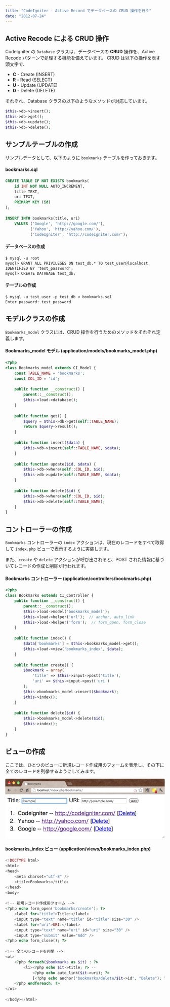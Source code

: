 ```yaml
---
title: "CodeIgniter - Active Record でデータベースの CRUD 操作を行う"
date: "2012-07-24"
---
```


Active Recode による CRUD 操作
----

CodeIgniter の `Database` クラスは、データベースの **CRUD** 操作を、Active Recode パターンで処理する機能を備えています。
CRUD は以下の操作を表す頭文字で、

- **C** - Create (INSERT)
- **R** - Read (SELECT)
- **U** - Update (UPDATE)
- **D** - Delete (DELETE)

それぞれ、Database クラスの以下のようなメソッドが対応しています。

~~~ php
$this->db->insert();
$this->db->get();
$this->db->update();
$this->db->delete();
~~~


サンプルテーブルの作成
----

サンプルデータとして、以下のように `bookmarks` テーブルを作っておきます。

#### bookmarks.sql

~~~ sql
CREATE TABLE IF NOT EXISTS bookmarks(
    id INT NOT NULL AUTO_INCREMENT,
    title TEXT,
    uri TEXT,
    PRIMARY KEY (id)
);

INSERT INTO bookmarks(title, uri)
    VALUES ('Google', 'http://google.com/'),
           ('Yahoo', 'http://yahoo.com/'),
           ('CodeIgniter', 'http://codeigniter.com/');
~~~

#### データベースの作成

~~~
$ mysql -u root
mysql> GRANT ALL PRIVILEGES ON test_db.* TO test_user@localhost IDENTIFIED BY 'test_password';
mysql> CREATE DATABASE test_db;
~~~

#### テーブルの作成

~~~
$ mysql -u test_user -p test_db < bookmarks.sql
Enter password: test_password
~~~


モデルクラスの作成
----

`Bookmarks_model` クラスには、CRUD 操作を行うためのメソッドをそれぞれ定義します。

#### Bookmarks_model モデル (application/models/bookmarks_model.php)

~~~ php
<?php
class Bookmarks_model extends CI_Model {
    const TABLE_NAME = 'bookmarks';
    const COL_ID = 'id';

    public function __construct() {
        parent::__construct();
        $this->load->database();
    }

    public function get() {
        $query = $this->db->get(self::TABLE_NAME);
        return $query->result();
    }

    public function insert($data) {
        $this->db->insert(self::TABLE_NAME, $data);
    }

    public function update($id, $data) {
        $this->db->where(self::COL_ID, $id);
        $this->db->update(self::TABLE_NAME, $data);
    }

    public function delete($id) {
        $this->db->where(self::COL_ID, $id);
        $this->db->delete(self::TABLE_NAME);
    }
}
~~~


コントローラーの作成
----

`Bookmarks` コントローラーの `index` アクションは、現在のレコードをすべて取得して `index.php` ビューで表示するように実装します。

また、`create` や `delete` アクションが呼び出されると、POST された情報に基づいてレコードの作成と削除が行われます。

#### Bookmarks コントローラー (application/controllers/bookmarks.php)

~~~ php
<?php
class Bookmarks extends CI_Controller {
    public function __construct() {
        parent::__construct();
        $this->load->model('bookmarks_model');
        $this->load->helper('url');  // anchor, auto_link
        $this->load->helper('form');  // form_open, form_close
    }

    public function index() {
        $data['bookmarks'] = $this->bookmarks_model->get();
        $this->load->view('bookmarks_index', $data);
    }

    public function create() {
        $bookmark = array(
            'title' => $this->input->post('title'),
            'uri' => $this->input->post('uri')
        );
        $this->bookmarks_model->insert($bookmark);
        $this->index();
    }

    public function delete($id) {
        $this->bookmarks_model->delete($id);
        $this->index();
    }
}
~~~


ビューの作成
----

ここでは、ひとつのビューに新規レコード作成用のフォームを表示し、その下に全てのレコードを列挙するようにしてみます。

![crud.png](./crud.png)

#### bookmarks_index ビュー (application/views/bookmarks_index.php)

~~~ php
<!DOCTYPE html>
<html>
<head>
    <meta charset="utf-8" />
    <title>Bookmarks</title>
</head>
<body>

<!-- 新規レコード作成用フォーム -->
<?php echo form_open('bookmarks/create'); ?>
    <label for="title">Title:</label>
    <input type="text" name="title" id="title" size="30" />
    <label for="uri">URI:</label>
    <input type="text" name="uri" id="uri" size="30" />
    <input type="submit" value="Add" />
<?php echo form_close(); ?>

<!-- 全てのレコードを列挙 -->
<ol>
    <?php foreach($bookmarks as $it) : ?>
        <li><?php echo $it->title; ?> --
            <?php echo auto_link($it->uri); ?>
            [<?php echo anchor("bookmarks/delete/$it->id", "Delete"); ?>]
    <?php endforeach; ?>
</ol>

</body></html>
~~~

